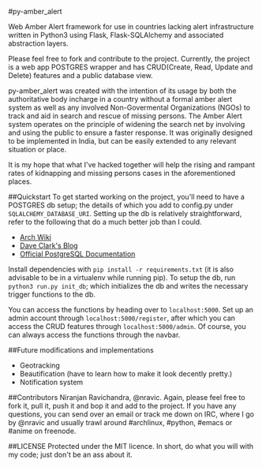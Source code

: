 #py-amber_alert

Web Amber Alert framework for use in countries lacking alert infrastructure written in Python3 using Flask, Flask-SQLAlchemy and associated abstraction layers.

Please feel free to fork and contribute to the project. Currently, the project is a web app POSTGRES wrapper and has CRUD(Create, Read, Update and Delete) features and a public database view. 

py-amber_alert was created with the intention of its usage by both the authoritative body incharge in a country without a formal amber alert system as well as any involved Non-Govermental Organizations (NGOs) to track and aid in search and rescue of missing persons. The Amber Alert system operates on the principle of widening the search net by involving and using the public to ensure a faster response. It was originally designed to be implemented in India, but can be easily extended to any relevant situation or place. 

It is my hope that what I've hacked together will help the rising and rampant rates of kidnapping and missing persons cases in the aforementioned places.

##Quickstart
To get started working on the project, you'll need to have a POSTGRES db setup; the details of which you add to config.py under `SQLALCHEMY_DATABASE_URI`. 
Setting up the db is relatively straightforward, refer to the following that do a much better job than I could.
- [Arch Wiki](https://wiki.archlinux.org/index.php/PostgreSQL)
- [Dave Clark's Blog](http://clarkdave.net/2012/08/postgres-quick-start-for-people-who-know-mysql/)
- [Official PostgreSQL Documentation](https://www.postgresql.org/docs/9.4/static/tutorial-start.html)

Install dependencies with `pip install -r requirements.txt` (it is also advisable to be in a virtualenv while running pip).
To setup the db, run `python3 run.py init_db`; which initializes the db and writes the necessary trigger functions to the db.

You can access the functions by heading over to `localhost:5000`. Set up an admin account through `localhost:5000/register`, after which you can access the CRUD features through `localhost:5000/admin`. Of course, you can always access the functions through the navbar. 

##Future modifications and implementations
- Geotracking
- Beautification (have to learn how to make it look decently pretty.)
- Notification system 

##Contributors
Niranjan Ravichandra, @nravic. Again, please feel free to fork it, pull it, push it and bop it and add to the project. 
If you have any questions, you can send over an email or track me down on IRC, where I go by @nravic and usually trawl around #archlinux, #python, #emacs or #anime on freenode.

##LICENSE
Protected under the MIT licence. In short, do what you will with my code; just don't be an ass about it.
